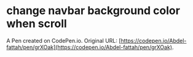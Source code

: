 # change navbar background color when scroll

A Pen created on CodePen.io. Original URL: [https://codepen.io/Abdel-fattah/pen/grXOak](https://codepen.io/Abdel-fattah/pen/grXOak).

